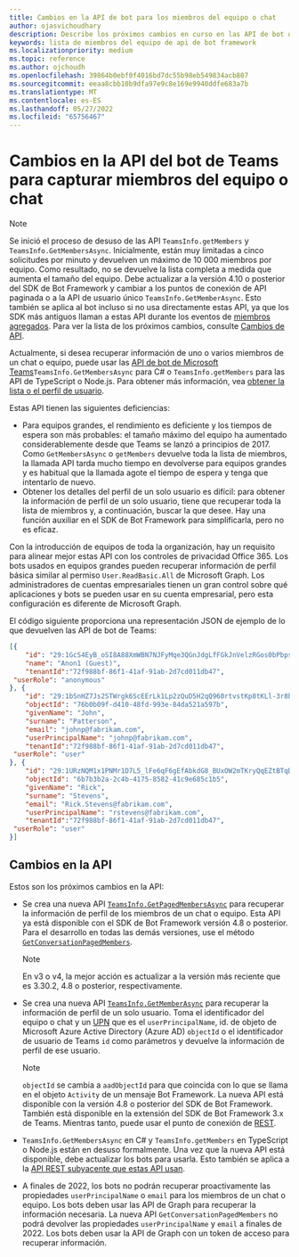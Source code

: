 ```yaml
---
title: Cambios en la API de bot para los miembros del equipo o chat
author: ojasvichoudhary
description: Describe los próximos cambios en curso en las API de bot que se usan para recuperar miembros de equipos y chats
keywords: lista de miembros del equipo de api de bot framework
ms.localizationpriority: medium
ms.topic: reference
ms.author: ojchoudh
ms.openlocfilehash: 39864b0ebf0f4016bd7dc55b98eb549834acb807
ms.sourcegitcommit: eeaa8cbb10b9dfa97e9c8e169e9940ddfe683a7b
ms.translationtype: MT
ms.contentlocale: es-ES
ms.lasthandoff: 05/27/2022
ms.locfileid: "65756467"
---
```

# <a name="teams-bot-api-changes-to-fetch-team-or-chat-members"></a>Cambios en la API del bot de Teams para capturar miembros del equipo o chat

>[!NOTE]
> Se inició el proceso de desuso de las API `TeamsInfo.getMembers` y `TeamsInfo.GetMembersAsync`. Inicialmente, están muy limitadas a cinco solicitudes por minuto y devuelven un máximo de 10 000 miembros por equipo. Como resultado, no se devuelve la lista completa a medida que aumenta el tamaño del equipo.
> Debe actualizar a la versión 4.10 o posterior del SDK de Bot Framework y cambiar a los puntos de conexión de API paginada o a la API de usuario único `TeamsInfo.GetMemberAsync`. Esto también se aplica al bot incluso si no usa directamente estas API, ya que los SDK más antiguos llaman a estas API durante los eventos de [miembros agregados](../bots/how-to/conversations/subscribe-to-conversation-events.md#team-members-added). Para ver la lista de los próximos cambios, consulte [Cambios de API](team-chat-member-api-changes.md#api-changes).

Actualmente, si desea recuperar información de uno o varios miembros de un chat o equipo, puede usar las [API de bot de Microsoft Teams](/microsoftteams/platform/bots/how-to/get-teams-context?tabs=dotnet#fetch-the-roster-or-user-profile)`TeamsInfo.GetMembersAsync` para C# o `TeamsInfo.getMembers` para las API de TypeScript o Node.js. Para obtener más información, vea [obtener la lista o el perfil de usuario](../bots/how-to/get-teams-context.md#fetch-the-roster-or-user-profile).

Estas API tienen las siguientes deficiencias:

* Para equipos grandes, el rendimiento es deficiente y los tiempos de espera son más probables: el tamaño máximo del equipo ha aumentado considerablemente desde que Teams se lanzó a principios de 2017. Como `GetMembersAsync` o `getMembers` devuelve toda la lista de miembros, la llamada API tarda mucho tiempo en devolverse para equipos grandes y es habitual que la llamada agote el tiempo de espera y tenga que intentarlo de nuevo.
* Obtener los detalles del perfil de un solo usuario es difícil: para obtener la información de perfil de un solo usuario, tiene que recuperar toda la lista de miembros y, a continuación, buscar la que desee. Hay una función auxiliar en el SDK de Bot Framework para simplificarla, pero no es eficaz.

Con la introducción de equipos de toda la organización, hay un requisito para alinear mejor estas API con los controles de privacidad Office 365. Los bots usados en equipos grandes pueden recuperar información de perfil básica similar al permiso `User.ReadBasic.All` de Microsoft Graph. Los administradores de cuentas empresariales tienen un gran control sobre qué aplicaciones y bots se pueden usar en su cuenta empresarial, pero esta configuración es diferente de Microsoft Graph.

El código siguiente proporciona una representación JSON de ejemplo de lo que devuelven las API de bot de Teams:

```json
[{
    "id": "29:1GcS4EyB_oSI8A88XmWBN7NJFyMqe3QGnJdgLfFGkJnVelzRGos0bPbpsfJjcbAD22bmKc4GMbrY2g4JDrrA8vM06X1-cHHle4zOE6U4ttcc",
    "name": "Anon1 (Guest)",
    "tenantId":"72f988bf-86f1-41af-91ab-2d7cd011db47",
 "userRole": "anonymous"
}, {
    "id": "29:1bSnHZ7Js2STWrgk6ScEErLk1Lp2zQuD5H2qQ960rtvstKp8tKLl-3r8b6DoW0QxZimuTxk_kupZ1DBMpvIQQUAZL-PNj0EORDvRZXy8kvWk",
    "objectId": "76b0b09f-d410-48fd-993e-84da521a597b",
    "givenName": "John",
    "surname": "Patterson",
    "email": "johnp@fabrikam.com",
    "userPrincipalName": "johnp@fabrikam.com",
    "tenantId":"72f988bf-86f1-41af-91ab-2d7cd011db47",
 "userRole": "user"
}, {
    "id": "29:1URzNQM1x1PNMr1D7L5_lFe6qF6gEfAbkdG8_BUxOW2mTKryQqEZtBTqDt10-MghkzjYDuUj4KG6nvg5lFAyjOLiGJ4jzhb99WrnI7XKriCs",
    "objectId": "6b7b3b2a-2c4b-4175-8582-41c9e685c1b5",
    "givenName": "Rick",
    "surname": "Stevens",
    "email": "Rick.Stevens@fabrikam.com",
    "userPrincipalName": "rstevens@fabrikam.com",
    "tenantId":"72f988bf-86f1-41af-91ab-2d7cd011db47",
 "userRole": "user"
}]
```

## <a name="api-changes"></a>Cambios en la API

Estos son los próximos cambios en la API:

* Se crea una nueva API [`TeamsInfo.GetPagedMembersAsync`](/microsoftteams/platform/bots/how-to/get-teams-context?tabs=dotnet#fetch-the-roster-or-user-profile) para recuperar la información de perfil de los miembros de un chat o equipo. Esta API ya está disponible con el SDK de Bot Framework versión 4.8 o posterior. Para el desarrollo en todas las demás versiones, use el método [`GetConversationPagedMembers`](/dotnet/api/microsoft.bot.connector.conversationsextensions.getconversationpagedmembersasync?view=botbuilder-dotnet-stable&preserve-view=true).

    > [!NOTE]
    > En v3 o v4, la mejor acción es actualizar a la versión más reciente que es 3.30.2, 4.8 o posterior, respectivamente.

* Se crea una nueva API [`TeamsInfo.GetMemberAsync`](/microsoftteams/platform/bots/how-to/get-teams-context?tabs=dotnet#get-single-member-details) para recuperar la información de perfil de un solo usuario. Toma el identificador del equipo o chat y un [UPN](/windows/win32/ad/naming-properties#userprincipalname) que es el `userPrincipalName`, id. de objeto de Microsoft Azure Active Directory (Azure AD) `objectId` o el identificador de usuario de Teams `id` como parámetros y devuelve la información de perfil de ese usuario.

    > [!NOTE]
    > `objectId` se cambia a `aadObjectId` para que coincida con lo que se llama en el objeto `Activity` de un mensaje Bot Framework. La nueva API está disponible con la versión 4.8 o posterior del SDK de Bot Framework. También está disponible en la extensión del SDK de Bot Framework 3.x de Teams. Mientras tanto, puede usar el punto de conexión de [REST](/microsoftteams/platform/bots/how-to/get-teams-context?tabs=json#get-single-member-details).

* `TeamsInfo.GetMembersAsync` en C# y `TeamsInfo.getMembers` en TypeScript o Node.js están en desuso formalmente. Una vez que la nueva API está disponible, debe actualizar los bots para usarla. Esto también se aplica a la [API REST subyacente que estas API usan](/microsoftteams/platform/bots/how-to/get-teams-context?tabs=json#tabpanel_CeZOj-G++Q_json).
* A finales de 2022, los bots no podrán recuperar proactivamente las propiedades `userPrincipalName` o `email` para los miembros de un chat o equipo. Los bots deben usar las API de Graph para recuperar la información necesaria. La nueva API `GetConversationPagedMembers` no podrá devolver las propiedades `userPrincipalName` y `email` a finales de 2022. Los bots deben usar la API de Graph con un token de acceso para recuperar información. 
